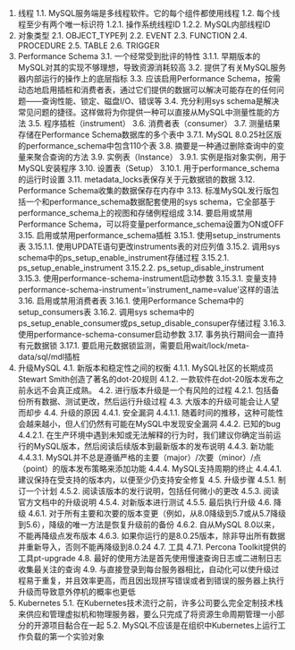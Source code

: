 1. 线程
1.1. MySQL服务端是多线程软件。它的每个组件都使用线程
1.2. 每个线程至少有两个唯一标识符
1.2.1. 操作系统线程ID
1.2.2. MySQL内部线程ID
2. 对象类型
2.1. OBJECT_TYPE列
2.2. EVENT
2.3. FUNCTION
2.4. PROCEDURE
2.5. TABLE
2.6. TRIGGER
3. Performance Schema
3.1. 一个经常受到批评的特性
3.1.1. 早期版本的MySQL对其的实现不够理想，导致资源消耗较高
3.2. 提供了有关MySQL服务器内部运行的操作上的底层指标
3.3. 应该启用Performance Schema，按需动态地启用插桩和消费者表，通过它们提供的数据可以解决可能存在的任何问题——查询性能、锁定、磁盘I/O、错误等
3.4. 充分利用sys schema是解决常见问题的捷径。这样做将为你提供一种可以直接从MySQL中测量性能的方法
3.5. 程序插桩（instrument）
3.6. 消费者表（consumer）
3.7. 测量结果存储在Performance Schema数据库的多个表中
3.7.1. MySQL 8.0.25社区版的performance_schema中包含110个表
3.8. 摘要是一种通过删除查询中的变量来聚合查询的方法
3.9. 实例表（Instance）
3.9.1. 实例是指对象实例，用于MySQL安装程序
3.10. 设置表（Setup）
3.10.1. 用于performance_schema的运行时设置
3.11. metadata_locks表保存关于元数据锁的数据
3.12. Performance Schema收集的数据保存在内存中
3.13. 标准MySQL发行版包括一个和performance_schema数据配套使用的sys schema，它全部基于performance_schema上的视图和存储例程组成
3.14. 要启用或禁用Performance Schema，可以将变量performance_schema设置为ON或OFF
3.15. 启用或禁用performance_schema插桩
3.15.1. 使用setup_instruments表
3.15.1.1. 使用UPDATE语句更改instruments表的对应列值
3.15.2. 调用sys schema中的ps_setup_enable_instrument存储过程
3.15.2.1. ps_setup_enable_instrument
3.15.2.2. ps_setup_disable_instrument
3.15.3. 使用performance-schema-instrument启动参数
3.15.3.1. 变量支持performance-schema-instrument='instrument_name=value'这样的语法
3.16. 启用或禁用消费者表
3.16.1. 使用Performance Schema中的setup_consumers表
3.16.2. 调用sys     schema中的ps_setup_enable_consumer或ps_setup_disable_consuper存储过程
3.16.3. 使用performance-schema-consumer启动参数
3.17. 事务执行期间会一直持有元数据锁
3.17.1. 要启用元数据锁监测，需要启用wait/lock/meta-data/sql/mdl插桩
4. 升级MySQL
4.1. 新版本和稳定性之间的权衡
4.1.1. MySQL社区的长期成员Stewart Smith创造了著名的dot-20规则
4.1.2. 一款软件在dot-20版本发布之前永远不会真正成熟。
4.2. 进行版本升级是一个有风险的过程
4.2.1. 包括备份所有数据、测试更改，然后运行升级过程
4.3. 大版本的升级可能会让人望而却步
4.4. 升级的原因
4.4.1. 安全漏洞
4.4.1.1. 随着时间的推移，这种可能性会越来越小，但人们仍然有可能在MySQL中发现安全漏洞
4.4.2. 已知的bug
4.4.2.1. 在生产环境中遇到未知或无法解释的行为时，我们建议你确定当前运行的MySQL版本，然后阅读后续版本到最新版本的发布说明
4.4.3. 新功能
4.4.3.1. MySQL并不总是遵循严格的主要（major）/次要（minor）/点（point）的版本发布策略来添加功能
4.4.4. MySQL支持周期的终止
4.4.4.1. 建议保持在受支持的版本内，以便至少仍支持安全修复
4.5. 升级步骤
4.5.1. 制订一个计划
4.5.2. 阅读该版本的发行说明，包括任何微小的更改
4.5.3. 阅读官方文档中的升级说明
4.5.4. 对新版本进行测试
4.5.5. 最后执行升级
4.6. 降级
4.6.1. 对于所有主要和次要的版本变更（例如，从8.0降级到5.7或从5.7降级到5.6），降级的唯一方法是恢复升级前的备份
4.6.2. 自从MySQL 8.0以来，不能再降级点发布版本
4.6.3. 如果你运行的是8.0.25版本，除非导出所有数据并重新导入，否则不能再降级到8.0.24
4.7. 工具
4.7.1. Percona Toolkit提供的工具pt-upgrade
4.8. 最好的使用方法是首先使用慢速查询日志或二进制日志收集最关注的查询
4.9. 与直接登录到每台服务器相比，自动化可以使升级过程易于重复，并且效率更高，而且因出现拼写错误或者到错误的服务器上执行升级而导致意外停机的概率也更低
5. Kubernetes
5.1. 在Kubernetes技术流行之前，许多公司要么完全定制技术栈来供应和管理虚拟机和物理服务器，要么只完成了将资源生命周期管理一小部分的开源项目黏合在一起
5.2. MySQL不应该是在组织中Kubernetes上运行工作负载的第一个实验对象

